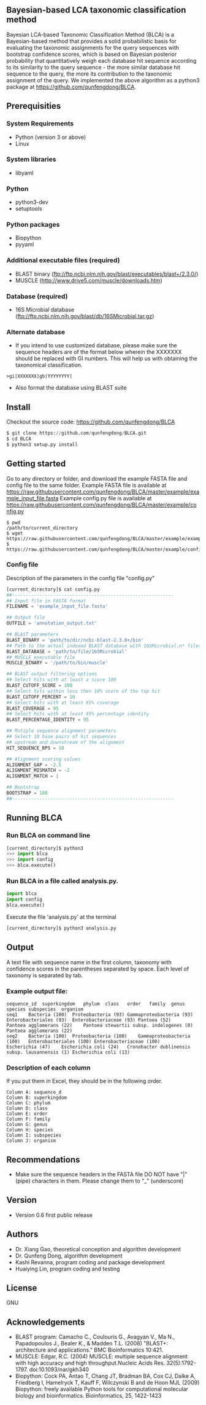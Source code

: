 Bayesian-based LCA taxonomic classification method
--------------------------------------------------
Bayesian LCA-based Taxonomic Classification Method (BLCA) is a Bayesian-based method that provides a solid probabilistic basis for evaluating the taxonomic assignments for the query sequences with bootstrap confidence scores, which is based on Bayesian posterior probability that quantitatively weigh each database hit sequence according to its similarity to the query sequence - the more similar database hit sequence to the query, the more its contribution to the taxonomic assignment of the query. We implemented the above algorithm as a python3 package at https://github.com/qunfengdong/BLCA.

## Prerequisities

### System Requirements
* Python (version 3 or above)
* Linux

### System libraries
* libyaml

### Python
* python3-dev
* setuptools

### Python packages
* Biopython
* pyyaml

### Additional executable files (required)
* BLAST binary (ftp://ftp.ncbi.nlm.nih.gov/blast/executables/blast+/2.3.0/)
* MUSCLE (http://www.drive5.com/muscle/downloads.htm)

### Database (required)
* 16S Microbial database (ftp://ftp.ncbi.nlm.nih.gov/blast/db/16SMicrobial.tar.gz)

### Alternate database
* If you intend to use customized database, please make sure the sequence headers are of the format below wherein the XXXXXXX should be replaced with GI numbers. This will help us with obtaining the taxonomical classification.
```
>gi|XXXXXXX|gb|YYYYYYYY|
```
* Also format the database using BLAST suite

## Install
Checkout the source code: https://github.com/qunfengdong/BLCA
```python
$ git clone https://github.com/qunfengdong/BLCA.git
$ cd BLCA
$ python3 setup.py install
```

## Getting started
Go to any directory or folder, and download the example FASTA file and config file to the same folder.
Example FASTA file is available at https://raw.githubusercontent.com/qunfengdong/BLCA/master/example/example_input_file.fasta
Example config.py file is available at https://raw.githubusercontent.com/qunfengdong/BLCA/master/example/config.py
```shell
$ pwd
/path/to/current_directory
$ wget https://raw.githubusercontent.com/qunfengdong/BLCA/master/example/example_input_file.fasta
$ https://raw.githubusercontent.com/qunfengdong/BLCA/master/example/config.py
```

### Config file
Description of the parameters in the config file "config.py"
```python
[current_directory]$ cat config.py
##-----------------------------------------------------------
## Input file in FASTA format
FILENAME = 'example_input_file.fasta'

## Output file
OUTFILE = 'annotation_output.txt'

## BLAST parameters
BLAST_BINARY = 'path/to/dir/ncbi-blast-2.3.0+/bin'
## Path to the actual indexed BLAST database with 16SMicrobial.n* files
BLAST_DATABASE = 'path/to/file/16SMicrobial'
## MUSCLE executable file
MUSCLE_BINARY = '/path/to/bin/muscle'

## BLAST output filtering options
## Select hits with at least a score 100
BLAST_CUTOFF_SCORE = 100
## Select hits within less then 10% score of the top hit
BLAST_CUTOFF_PERCENT = 10
## Select hits with at least 95% coverage
BLAST_COVERAGE = 95
## Select hits with at least 95% percentage identity
BLAST_PERCENTAGE_IDENTITY = 95

## Mutiple sequence alignment parameters
## Select 10 base pairs of hit sequences
## upstream and downstream of the alignment
HIT_SEQUENCE_BPS = 10

## Alignment scoring values
ALIGNMENT_GAP = -2.5
ALIGNMENT_MISMATCH = -2
ALIGNMENT_MATCH = 1

## Bootstrap
BOOTSTRAP = 100
##-----------------------------------------------------------
```

## Running BLCA
### Run BLCA on command line
```python
[current_directory]$ python3
>>> import blca
>>> import config
>>> blca.execute()
```

### Run BLCA in a file called analysis.py.
```python
import blca
import config
blca.execute()
```

Execute the file 'analysis.py' at the terminal
```python
[current_directory]$ python3 analysis.py
```

## Output
A text file with sequence name in the first column, taxonomy with confidence scores in the parentheses separated by space. Each level of taxonomy is separated by tab.

### Example output file:
```
sequence_id  superkingdom	phylum	class	order	family	genus	species	subspecies	organism
seq1	Bacteria (100)	Proteobacteria (93)	Gammaproteobacteria (93)	Enterobacteriales (93)	Enterobacteriaceae (93)	Pantoea (52)	Pantoea agglomerans (22)	Pantoea stewartii subsp. indologenes (0)	Pantoea agglomerans (22)
seq2	Bacteria (100)	Proteobacteria (100)	Gammaproteobacteria (100)	Enterobacteriales (100)	Enterobacteriaceae (100)	Escherichia (47)	Escherichia coli (24)	Cronobacter dublinensis subsp. lausannensis (1)	Escherichia coli (13)
```

### Description of each column
If you put them in Excel, they should be in the following order.
```
Column A: sequence_d
Column B: superkingdom
Column C: phylum
Column D: class
Column E: order
Column F: family
Column G: genus
Column H: species
Column I: subspecies
Column J: organism
```

## Recommendations
* Make sure the sequence headers in the FASTA file DO NOT have "|" (pipe) characters in them. Please change them to "_" (underscore)

## Version
* Version 0.6
first public release

## Authors
* Dr. Xiang Gao, theoretical conception and algorithm development
* Dr. Qunfeng Dong, algorithm development
* Kashi Revanna, program coding and package development
* Huaiying Lin, program coding and testing

## License
GNU

## Acknowledgements
* BLAST program: Camacho C., Coulouris G., Avagyan V., Ma N., Papadopoulos J., Bealer K., & Madden T.L. (2008) "BLAST+: architecture and applications." BMC Bioinformatics 10:421.
* MUSCLE: Edgar, R.C. (2004) MUSCLE: multiple sequence alignment with high accuracy and high throughput.Nucleic Acids Res. 32(5):1792-1797. doi:10.1093/nar/gkh340
* Biopython: Cock PA, Antao T, Chang JT, Bradman BA, Cox CJ, Dalke A, Friedberg I, Hamelryck T, Kauff F, Wilczynski B and de Hoon MJL (2009) Biopython: freely available Python tools for computational molecular biology and bioinformatics. Bioinformatics, 25, 1422-1423

